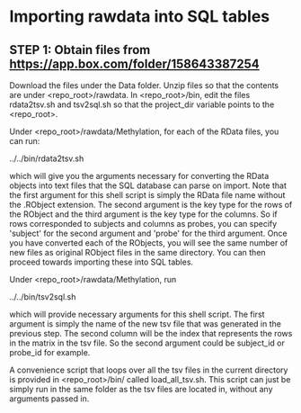 Importing rawdata into SQL tables
================

## STEP 1: Obtain files from https://app.box.com/folder/158643387254

Download the files under the Data folder.  Unzip files so that the contents are under <repo_root>/rawdata. In <repo_root>/bin, edit the files rdata2tsv.sh and tsv2sql.sh so that the project_dir variable points to the <repo_root>.

Under <repo_root>/rawdata/Methylation, for each of the RData files, you can run:

 ../../bin/rdata2tsv.sh

which will give you the arguments necessary for converting the RData objects into text files that the SQL database can parse on import.  Note that the first argument for this shell script is simply the RData file name without the .RObject extension.  The second argument is the key type for the rows of the RObject and the third argument is the key type for the columns.  So if rows corresponded to subjects and columns as probes, you can specify 'subject' for the second argument and 'probe' for the third argument.  Once you have converted each of the RObjects, you will see the same number of new files as original RObject files in the same directory.  You can then proceed towards importing these into SQL tables.


Under <repo_root>/rawdata/Methylation, run 
 
 ../../bin/tsv2sql.sh

which will provide necessary arguments for this shell script.  The first argument is simply the name of the new tsv file that was generated in the previous step.  The second column will be the index that represents the rows in the matrix in the tsv file.  So the second argument could be subject_id or probe_id for example.

A convenience script that loops over all the tsv files in the current directory is provided in <repo_root>/bin/ called load_all_tsv.sh.  This script can just be simply run in the same folder as the tsv files are located in, without any arguments passed in.  
